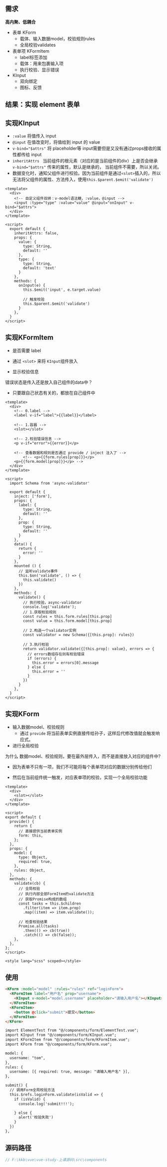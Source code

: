 ## 需求

**高内聚、低耦合**

+ 表单 KForm
  + 载体、输入数据model，校验规则rules
  + 全局校验validates
+ 表单项 KFormItem
  + label标签添加
  + 载体：用来包裹输入项
  + 执行校验、显示错误
+ KInput
  + 双向绑定
  + 图标、反馈



## 结果：实现 element 表单



## 实现KInput

+ `:value` 将值传入 input
+ `@input` 在值改变时，将值给到 input 的 value
+ `v-bind="$attrs"` 将 placeholder等 input需要但是又没有通过props接收的属性都传给 input
+ `inheritAttrs `  当前组件的根元素（对应的是当前组件的div）上是否会继承 `v-bind="$attrs"` 传来的属性，默认是继承的， 当前组件不需要，所以关闭。
+ 数据变化时，通知父组件进行校验。因为当前组件是通过`<slot>`插入的，所以无法将父组件的属性、方法传入，使用`this.$parent.$emit('validate')`

```vue
<template>
  <div>
    <!-- 自定义组件双绑：v-model语法糖，:value，@input -->
    <input :type="type" :value="value" @input="onInput" v-bind="$attrs">
  </div>
</template>

<script>
  export default {
    inheritAttrs: false,
    props: {
      value: {
        type: String,
        default: ''
      },
      type: {
        type: String,
        default: 'text'
      }
    },
    methods: {
      onInput(e) {
        this.$emit('input', e.target.value)
        
        // 触发校验
        this.$parent.$emit('validate')
      }
    },
  }
</script>
```



## 实现KFormItem

+ 是否需要 label

+ 通过 `<slot>` 来将 `KInput`组件放入
+ 显示校验信息

错误状态是传入还是放入自己组件的data中？

+ 只要跟自己状态有关的，都放在自己组件中



```vue
<template>
  <div>
    <!-- 0.label -->
    <label v-if="label">{{label}}</label>
    
    <!-- 1.容器 -->
    <slot></slot>
    
    <!-- 2.校验错误信息 -->
    <p v-if="error">{{error}}</p>
    
    <!-- 查看数据和规则是否通过 provide / inject 注入了 -->
		<!-- <p>{{form.rules[prop]}}</p>
    <p>{{form.model[prop]}}</p> -->
  </div>
</template>

<script>
  import Schema from 'async-validator'

  export default {
    inject: ['form'],
    props: {
      label: {
        type: String,
        default: ''
      },
      prop: {
        type: String,
        default: ''
      }
    },
    data() {
      return {
        error: ''
      }
    },
    mounted () {
      // 监听validate事件
      this.$on('validate', () => {
        this.validate()
      })
    },
    methods: {
      validate() {
        // 执行校验，async-validator
        console.log('validate');
        // 1.获取校验规则
        const rules = this.form.rules[this.prop]
        const value = this.form.model[this.prop]

        // 2.构造一个validator实例
        const validator = new Schema({[this.prop]: rules}) 

        // 3.执行校验
        return validator.validate({[this.prop]: value}, errors => {
          // errors数组存在则有校验错误
          if (errors) {
            this.error = errors[0].message
          } else {
            this.error = ''
          }
        })
      }
    },
  }
</script>
```



## 实现KForm

+ 输入数据model、校验规则
  + 通过 `provide`  将当前表单实例直接传给孙子，这样后代修改值就会触发响应式。
+ 进行全局校验



为什么 数据model、校验规则，要在最外层传入，而不是直接放入对应的组件中?

+ 因为表单不只有一项，我们不可能将每个表单项对应的数据分别传给他们

+ 然后在当前组件统一触发，对应表单项的校验，实现一个全局校验功能



```vue
<template>
  <div>
    <slot></slot>
  </div>
</template>

<script>
export default {
  provide() {
    return {
      // 直接提供当前表单实例
      form: this,
    };
  },
  props: {
    model: {
      type: Object,
      required: true,
    },
    rules: Object,
  },
  methods: {
    validate(cb) {
      // 全局校验
      // 执行内部全部FormItem的validate方法
      // 获取Promise构成的数组
      const tasks = this.$children
        .filter(item => item.prop)
        .map((item) => item.validate());

      // 检查校验结果
      Promise.all(tasks)
        .then(() => cb(true))
        .catch(() => cb(false));
    },
  },
};
</script>

<style lang="scss" scoped></style>
```



## 使用

```html
<KForm :model="model" :rules="rules" ref="loginForm">
  <KFormItem label="用户名" prop="username">
    <KInput v-model="model.username" placeholder="请输入用户名"></KInput>
  </KFormItem>
  <KFormItem>
    <button @click="submit">提交</button>
  </KFormItem>
</KForm>

import ElementTest from "@/components/form/ElementTest.vue";
import KInput from "@/components/form/KInput.vue";
import KFormItem from "@/components/form/KFormItem.vue";
import KForm from "@/components/form/KForm.vue";

model: {
  username: "tom",
},
rules: {
  username: [{ required: true, message: "请输入用户名" }],
},

submit() {
  // 调用Form全局校验方法
  this.$refs.loginForm.validate(isValid => {
    if (isValid) {
      console.log('submit!!!');

    } else {
      alert('校验失败')
    }
  })
},
```



## 源码路径

```js
// F:\kkb\vue\vue-study-上课源码\src\components
```

